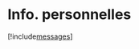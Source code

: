 # Info. personnelles

[!include[messages](infopersonnelles.messages.autogen.md)]












































